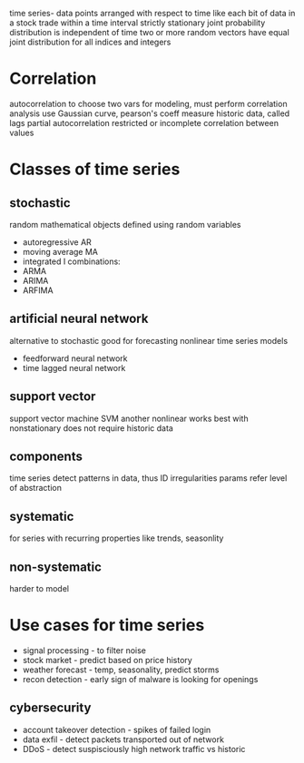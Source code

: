 time series- data points arranged with respect to time
    like each bit of data in a stock trade within a time interval
strictly stationary
    joint probability distribution is independent of time
    two or more random vectors have equal joint distribution for all indices and integers
# Correlation
autocorrelation
    to choose two vars for modeling, must perform correlation analysis
        use Gaussian curve, pearson's coeff
    measure historic data, called lags
partial autocorrelation
    restricted or incomplete correlation between values
    
# Classes of time series
## stochastic
random mathematical objects defined using random variables
- autoregressive AR
- moving average MA
- integrated I
combinations:
- ARMA
- ARIMA
- ARFIMA
## artificial neural network
alternative to stochastic
good for forecasting
nonlinear time series models
- feedforward neural network
- time lagged neural network
## support vector
support vector machine SVM another nonlinear
works best with nonstationary
does not require historic data
## components
time series detect patterns in data, thus ID irregularities
params refer level of abstraction
## systematic
for series with recurring properties
like trends, seasonlity
## non-systematic
harder to model
# Use cases for time series
- signal processing - to filter noise
- stock market - predict based on price history
- weather forecast - temp, seasonality, predict storms
- recon detection - early sign of malware is looking for openings
## cybersecurity
- account takeover detection - spikes of failed login
- data exfil - detect packets transported out of network
- DDoS - detect suspisciously high network traffic vs historic
